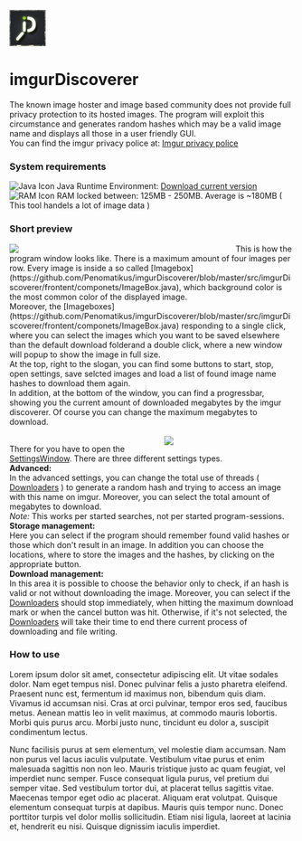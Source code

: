 ![Icon](https://github.com/Penomatikus/imgurDiscoverer/blob/master/resources/imgurdiscoverer.png?raw=true)
# imgurDiscoverer
The known image hoster and image based community does not provide full privacy protection to its hosted images. The program will exploit this circumstance and generates random hashes which may be a valid image name and displays all those in a user friendly GUI.    
You can find the imgur privacy police at: [Imgur privacy police](https://imgur.com/privacy)

### System requirements   
![Java Icon](http://findicons.com/files/icons/1008/quiet/16/java.png) Java Runtime Environment: [Download current version](https://java.com/de/download/)  
![RAM Icon](https://cdn3.iconfinder.com/data/icons/discovery/16x16/devices/gnome-dev-media-cf.png) RAM locked between: 125MB - 250MB. Average is ~180MB ( This tool handels a lot of image data )

  
### Short preview  
<img align="left" src="https://i.imgur.com/k692xXT.png" width="400">
This is how the program window looks like. There is a maximum amount of four images per row. Every image is inside a so called [Imagebox](https://github.com/Penomatikus/imgurDiscoverer/blob/master/src/imgurDiscoverer/frontent/componets/ImageBox.java), which background color is the most common color of the displayed image. <br> Moreover, the [Imageboxes](https://github.com/Penomatikus/imgurDiscoverer/blob/master/src/imgurDiscoverer/frontent/componets/ImageBox.java) responding to a single click, where you can select the images which you want to be saved elsewhere than the default download folderand a double click, where a new window will popup to show the image in full size. <br>
At the top, right to the slogan, you can find some buttons to start, stop, open settings, save selcted images and load a list of found image name hashes to download them again. <br> In addition, at the bottom of the window, you can find a progressbar, showing you the current amount of downloaded megabytes by the imgur discoverer. Of course you can change the maximum megabytes to download. <br> <br><img align="right" src="https://i.imgur.com/j8tTA5I.png" width="230">

There for you have to open the [SettingsWindow](https://github.com/Penomatikus/imgurDiscoverer/blob/master/src/imgurDiscoverer/frontent/frameextra/SettingsWindow.java). There are three different settings types. <br> <b>Advanced:</b> <br> In the advanced settings, you can change the total use of threads ( [Downloaders](https://github.com/Penomatikus/imgurDiscoverer/blob/master/src/imgurDiscoverer/backend/net/Downloader.java) ) to generate a random hash and trying to access an image with this name on imgur. Moreover, you can select the total amount of megabytes to download. <br><i>Note:</i> This works per started searches, not per started program-sessions.<br><b>Storage management:</b><br> Here you can select if the program should remember found valid hashes or those which don't result in an image. In addition you can choose the locations, where to store the images and the hashes, by clicking on the appropriate button. <br><b>Download management: </b> <br> In this area it is possible to choose the behavior only to check, if an hash is valid or not without downloading the image. Moreover, you can select if the [Downloaders](https://github.com/Penomatikus/imgurDiscoverer/blob/master/src/imgurDiscoverer/backend/net/Downloader.java) should stop immediately, when hitting the maximum download mark or when the cancel button was hit. Otherwise, if it's not selected, the [Downloaders](https://github.com/Penomatikus/imgurDiscoverer/blob/master/src/imgurDiscoverer/backend/net/Downloader.java) will take their time to end there current process of downloading and file writing. <br>

### How to use
Lorem ipsum dolor sit amet, consectetur adipiscing elit. Ut vitae sodales dolor. Nam eget tempus nisl. Donec pulvinar felis a justo pharetra eleifend. Praesent nunc est, fermentum id maximus non, bibendum quis diam. Vivamus id accumsan nisi. Cras at orci pulvinar, tempor eros sed, faucibus metus. Aenean mattis leo in velit maximus, at commodo mauris lobortis. Morbi quis purus arcu. Morbi justo nunc, tincidunt eu dolor a, suscipit condimentum lectus.

Nunc facilisis purus at sem elementum, vel molestie diam accumsan. Nam non purus vel lacus iaculis vulputate. Vestibulum vitae purus et enim malesuada sagittis non non leo. Mauris tristique justo ac quam feugiat, vel imperdiet nunc semper. Fusce consequat ligula purus, vel pretium dui semper vitae. Sed vestibulum tortor dui, at placerat tellus sagittis vitae. Maecenas tempor eget odio ac placerat. Aliquam erat volutpat. Quisque elementum consequat turpis at dapibus. Mauris quis tempor nunc. Donec porttitor turpis vel dolor mollis sollicitudin. Etiam nisi ligula, laoreet at lacinia et, hendrerit eu nisi. Quisque dignissim iaculis imperdiet.
